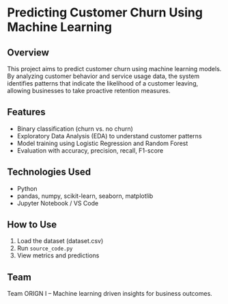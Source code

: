 # Predicting Customer Churn Using Machine Learning

## Overview
This project aims to predict customer churn using machine learning models. By analyzing customer behavior and service usage data, the system identifies patterns that indicate the likelihood of a customer leaving, allowing businesses to take proactive retention measures.

## Features
- Binary classification (churn vs. no churn)
- Exploratory Data Analysis (EDA) to understand customer patterns
- Model training using Logistic Regression and Random Forest
- Evaluation with accuracy, precision, recall, F1-score

## Technologies Used
- Python
- pandas, numpy, scikit-learn, seaborn, matplotlib
- Jupyter Notebook / VS Code

## How to Use
1. Load the dataset (dataset.csv)
2. Run `source_code.py`
3. View metrics and predictions

## Team
Team ORIGN I – Machine learning driven insights for business outcomes.